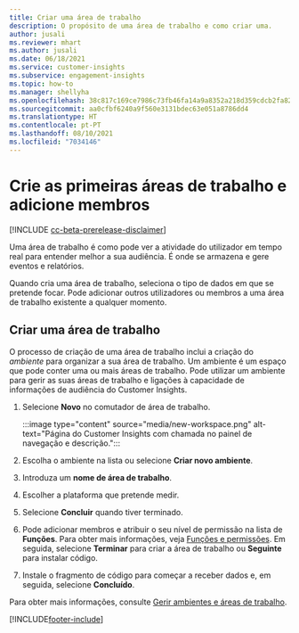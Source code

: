```yaml
---
title: Criar uma área de trabalho
description: O propósito de uma área de trabalho e como criar uma.
author: jusali
ms.reviewer: mhart
ms.author: jusali
ms.date: 06/18/2021
ms.service: customer-insights
ms.subservice: engagement-insights
ms.topic: how-to
ms.manager: shellyha
ms.openlocfilehash: 38c817c169ce7986c73fb46fa14a9a8352a218d359cdcb2fa822a34303ff5ecc
ms.sourcegitcommit: aa0cfbf6240a9f560e3131bdec63e051a8786dd4
ms.translationtype: HT
ms.contentlocale: pt-PT
ms.lasthandoff: 08/10/2021
ms.locfileid: "7034146"
---
```

# <a name="create-the-first-workspaces-and-add-members"></a>Crie as primeiras áreas de trabalho e adicione membros

[!INCLUDE [cc-beta-prerelease-disclaimer](includes/cc-beta-prerelease-disclaimer.md)]

Uma área de trabalho é como pode ver a atividade do utilizador em tempo real para entender melhor a sua audiência. É onde se armazena e gere eventos e relatórios.

Quando cria uma área de trabalho, seleciona o tipo de dados em que se pretende focar. Pode adicionar outros utilizadores ou membros a uma área de trabalho existente a qualquer momento. 

## <a name="create-a-workspace"></a>Criar uma área de trabalho

O processo de criação de uma área de trabalho inclui a criação do *ambiente* para organizar a sua área de trabalho. Um ambiente é um espaço que pode conter uma ou mais áreas de trabalho. Pode utilizar um ambiente para gerir as suas áreas de trabalho e ligações à capacidade de informações de audiência do Customer Insights.

1. Selecione **Novo** no comutador de área de trabalho.

   :::image type="content" source="media/new-workspace.png" alt-text="Página do Customer Insights com chamada no painel de navegação e descrição.":::

1. Escolha o ambiente na lista ou selecione **Criar novo ambiente**.
1. Introduza um **nome de área de trabalho**.
1. Escolher a plataforma que pretende medir.
1. Selecione **Concluir** quando tiver terminado. 
1. Pode adicionar membros e atribuir o seu nível de permissão na lista de **Funções**. Para obter mais informações, veja [Funções e permissões](user-roles.md). Em seguida, selecione **Terminar** para criar a área de trabalho ou **Seguinte** para instalar código.
1. Instale o fragmento de código para começar a receber dados e, em seguida, selecione **Concluído**.

Para obter mais informações, consulte [Gerir ambientes e áreas de trabalho](manage-environments-workspaces.md).

[!INCLUDE[footer-include](../includes/footer-banner.md)]
